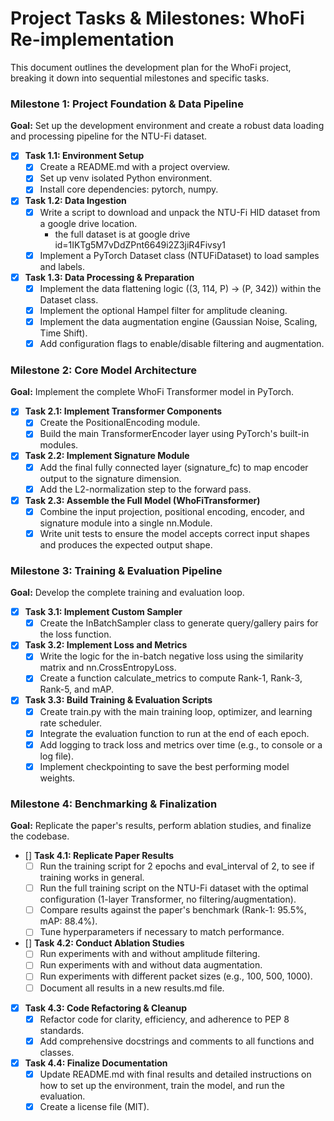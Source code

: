 # **Project Tasks & Milestones: WhoFi Re-implementation**

This document outlines the development plan for the WhoFi project, breaking it down into sequential milestones and specific tasks.

### **Milestone 1: Project Foundation & Data Pipeline**

**Goal:** Set up the development environment and create a robust data loading and processing pipeline for the NTU-Fi dataset.

* [x] **Task 1.1: Environment Setup**
  * [x] Create a README.md with a project overview.
  * [x] Set up venv isolated Python environment.
  * [x] Install core dependencies: pytorch, numpy.
* [x] **Task 1.2: Data Ingestion**
  * [x] Write a script to download and unpack the NTU-Fi HID dataset from a google drive location.
    * the full dataset is at google drive id=1IKTg5M7vDdZPnt6649i2Z3jiR4Fivsy1
  * [x] Implement a PyTorch Dataset class (NTUFiDataset) to load samples and labels.
* [x] **Task 1.3: Data Processing & Preparation**
  * [x] Implement the data flattening logic ((3, 114, P) \-\> (P, 342)) within the Dataset class.
  * [x] Implement the optional Hampel filter for amplitude cleaning.
  * [x] Implement the data augmentation engine (Gaussian Noise, Scaling, Time Shift).
  * [x] Add configuration flags to enable/disable filtering and augmentation.

### **Milestone 2: Core Model Architecture**

**Goal:** Implement the complete WhoFi Transformer model in PyTorch.

* [x] **Task 2.1: Implement Transformer Components**
  * [x] Create the PositionalEncoding module.
  * [x] Build the main TransformerEncoder layer using PyTorch's built-in modules.
* [x] **Task 2.2: Implement Signature Module**
  * [x] Add the final fully connected layer (signature\_fc) to map encoder output to the signature dimension.
  * [x] Add the L2-normalization step to the forward pass.
* [x] **Task 2.3: Assemble the Full Model (WhoFiTransformer)**
  * [x] Combine the input projection, positional encoding, encoder, and signature module into a single nn.Module.
  * [x] Write unit tests to ensure the model accepts correct input shapes and produces the expected output shape.

### **Milestone 3: Training & Evaluation Pipeline**

**Goal:** Develop the complete training and evaluation loop.

* [x] **Task 3.1: Implement Custom Sampler**
  * [x] Create the InBatchSampler class to generate query/gallery pairs for the loss function.
* [x] **Task 3.2: Implement Loss and Metrics**
  * [x] Write the logic for the in-batch negative loss using the similarity matrix and nn.CrossEntropyLoss.
  * [x] Create a function calculate\_metrics to compute Rank-1, Rank-3, Rank-5, and mAP.
* [x] **Task 3.3: Build Training & Evaluation Scripts**
  * [x] Create train.py with the main training loop, optimizer, and learning rate scheduler.
  * [x] Integrate the evaluation function to run at the end of each epoch.
  * [x] Add logging to track loss and metrics over time (e.g., to console or a log file).
  * [x] Implement checkpointing to save the best performing model weights.

### **Milestone 4: Benchmarking & Finalization**

**Goal:** Replicate the paper's results, perform ablation studies, and finalize the codebase.

* [] **Task 4.1: Replicate Paper Results**
  * [ ] Run the training script for 2 epochs and eval_interval of 2, to see if training works in general.
  * [ ] Run the full training script on the NTU-Fi dataset with the optimal configuration (1-layer Transformer, no filtering/augmentation).
  * [ ] Compare results against the paper's benchmark (Rank-1: 95.5%, mAP: 88.4%).
  * [ ] Tune hyperparameters if necessary to match performance.
* [] **Task 4.2: Conduct Ablation Studies**
  * [ ] Run experiments with and without amplitude filtering.
  * [ ] Run experiments with and without data augmentation.
  * [ ] Run experiments with different packet sizes (e.g., 100, 500, 1000).
  * [ ] Document all results in a new results.md file.
* [x] **Task 4.3: Code Refactoring & Cleanup**
  * [x] Refactor code for clarity, efficiency, and adherence to PEP 8 standards.
  * [x] Add comprehensive docstrings and comments to all functions and classes.
* [x] **Task 4.4: Finalize Documentation**
  * [x] Update README.md with final results and detailed instructions on how to set up the environment, train the model, and run the evaluation.
  * [x] Create a license file (MIT).
